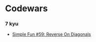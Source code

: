 # Codewars

### 7 kyu
- [Simple Fun #59: Reverse On Diagonals](https://github.com/rodandr13/codewars/blob/main/7kyu/Simple_Fun_Reverse_On_Diagonals.py)

